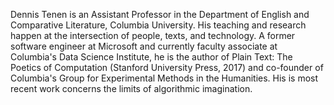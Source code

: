 Dennis Tenen is an Assistant Professor in the Department of English and
Comparative Literature, Columbia University. His teaching and research happen
at the intersection of people, texts, and technology. A former software
engineer at Microsoft and currently faculty associate at Columbia's Data
Science Institute, he is the author of Plain Text: The Poetics of Computation
(Stanford University Press, 2017) and co-founder of Columbia's Group for
Experimental Methods in the Humanities. His is most recent work concerns the
limits of algorithmic imagination.

